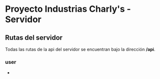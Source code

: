 # Proyecto Industrias Charly's - Servidor

## Rutas del servidor

Todas las rutas de la api del servidor se encuentran bajo la dirección **/api**.

### user

- 